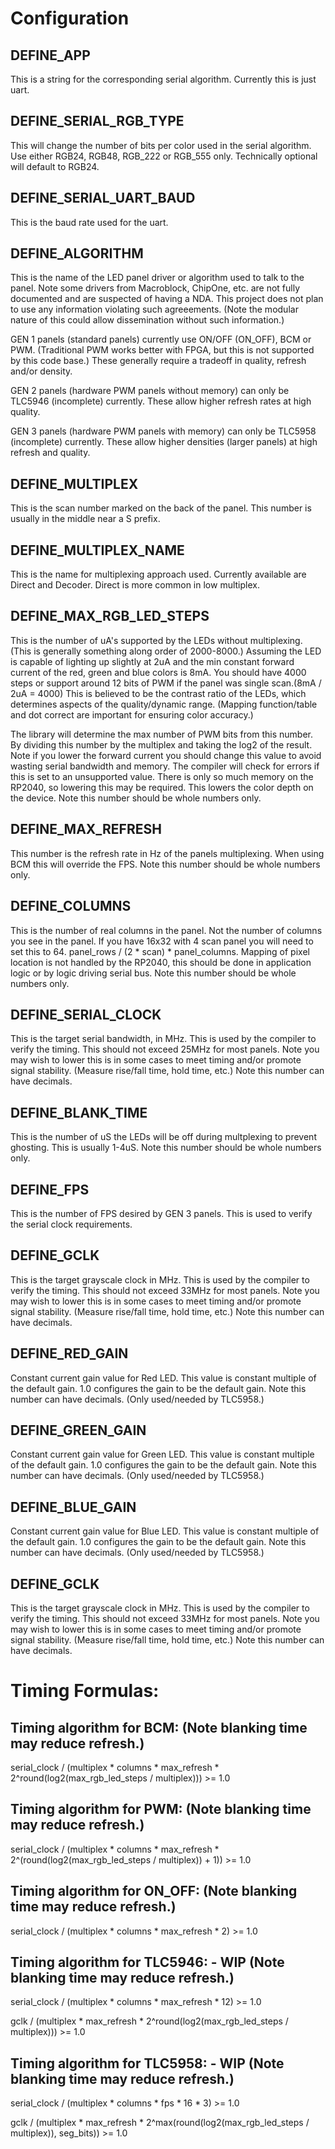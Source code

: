 # Configuration
## DEFINE_APP
This is a string for the corresponding serial algorithm. Currently this is just uart.

## DEFINE_SERIAL_RGB_TYPE
This will change the number of bits per color used in the serial algorithm. Use either RGB24, RGB48, RGB_222 or RGB_555 only. Technically optional will default to RGB24.

## DEFINE_SERIAL_UART_BAUD
This is the baud rate used for the uart.

## DEFINE_ALGORITHM
This is the name of the LED panel driver or algorithm used to talk to the panel. Note some drivers from Macroblock, ChipOne, etc. are not fully documented and are suspected of having a NDA. This project does not plan to use any information violating such agreeements. (Note the modular nature of this could allow dissemination without such information.)

GEN 1 panels (standard panels) currently use ON/OFF (ON_OFF), BCM or PWM. (Traditional PWM works better with FPGA, but this is not supported by this code base.) These generally require a tradeoff in quality, refresh and/or density.

GEN 2 panels (hardware PWM panels without memory) can only be TLC5946 (incomplete) currently. These allow higher refresh rates at high quality.

GEN 3 panels (hardware PWM panels with memory) can only be TLC5958 (incomplete) currently. These allow higher densities (larger panels) at high refresh and quality.

## DEFINE_MULTIPLEX
This is the scan number marked on the back of the panel. This number is usually in the middle near a S prefix.

## DEFINE_MULTIPLEX_NAME
This is the name for multiplexing approach used. Currently available are Direct and Decoder. Direct is more common in low multiplex.

## DEFINE_MAX_RGB_LED_STEPS
This is the number of uA's supported by the LEDs without multiplexing. (This is generally something along order of 2000-8000.) Assuming the LED is capable of lighting up slightly at 2uA and the min constant forward current of the red, green and blue colors is 8mA. You should have 4000 steps or support around 12 bits of PWM if the panel was single scan.(8mA / 2uA = 4000) This is believed to be the contrast ratio of the LEDs, which determines aspects of the quality/dynamic range. (Mapping function/table and dot correct are important for ensuring color accuracy.)

The library will determine the max number of PWM bits from this number. By dividing this number by the multiplex and taking the log2 of the result. Note if you lower the forward current you should change this value to avoid wasting serial bandwidth and memory. The compiler will check for errors if this is set to an unsupported value. There is only so much memory on the RP2040, so lowering this may be required. This lowers the color depth on the device. Note this number should be whole numbers only.

## DEFINE_MAX_REFRESH
This number is the refresh rate in Hz of the panels multiplexing. When using BCM this will override the FPS. Note this number should be whole numbers only.

## DEFINE_COLUMNS
This is the number of real columns in the panel. Not the number of columns you see in the panel. If you have 16x32 with 4 scan panel you will need to set this to 64. panel_rows / (2 * scan) * panel_columns. Mapping of pixel location is not handled by the RP2040, this should be done in application logic or by logic driving serial bus. Note this number should be whole numbers only.

## DEFINE_SERIAL_CLOCK
This is the target serial bandwidth, in MHz. This is used by the compiler to verify the timing. This should not exceed 25MHz for most panels. Note you may wish to lower this is in some cases to meet timing and/or promote signal stability. (Measure rise/fall time, hold time, etc.) Note this number can have decimals.

## DEFINE_BLANK_TIME
This is the number of uS the LEDs will be off during multplexing to prevent ghosting. This is usually 1-4uS. Note this number should be whole numbers only.

## DEFINE_FPS
This is the number of FPS desired by GEN 3 panels. This is used to verify the serial clock requirements.

## DEFINE_GCLK
This is the target grayscale clock in MHz. This is used by the compiler to verify the timing. This should not exceed 33MHz for most panels. Note you may wish to lower this is in some cases to meet timing and/or promote signal stability. (Measure rise/fall time, hold time, etc.) Note this number can have decimals.

## DEFINE_RED_GAIN
Constant current gain value for Red LED. This value is constant multiple of the default gain. 1.0 configures the gain to be the default gain. Note this number can have decimals. (Only used/needed by TLC5958.)

## DEFINE_GREEN_GAIN
Constant current gain value for Green LED. This value is constant multiple of the default gain. 1.0 configures the gain to be the default gain. Note this number can have decimals. (Only used/needed by TLC5958.)

## DEFINE_BLUE_GAIN
Constant current gain value for Blue LED. This value is constant multiple of the default gain. 1.0 configures the gain to be the default gain. Note this number can have decimals. (Only used/needed by TLC5958.)

## DEFINE_GCLK
This is the target grayscale clock in MHz. This is used by the compiler to verify the timing. This should not exceed 33MHz for most panels. Note you may wish to lower this is in some cases to meet timing and/or promote signal stability. (Measure rise/fall time, hold time, etc.) Note this number can have decimals.


# Timing Formulas:

## Timing algorithm for BCM: (Note blanking time may reduce refresh.)

serial_clock / (multiplex * columns * max_refresh * 2^round(log2(max_rgb_led_steps / multiplex))) >= 1.0

## Timing algorithm for PWM: (Note blanking time may reduce refresh.)

serial_clock / (multiplex * columns * max_refresh * 2^(round(log2(max_rgb_led_steps / multiplex)) + 1)) >= 1.0

## Timing algorithm for ON_OFF: (Note blanking time may reduce refresh.)

serial_clock / (multiplex * columns * max_refresh * 2) >= 1.0

## Timing algorithm for TLC5946: - WIP  (Note blanking time may reduce refresh.)

serial_clock / (multiplex * columns * max_refresh * 12) >= 1.0

gclk / (multiplex * max_refresh * 2^round(log2(max_rgb_led_steps / multiplex))) >= 1.0

## Timing algorithm for TLC5958: - WIP (Note blanking time may reduce refresh.)

serial_clock / (multiplex * columns * fps * 16 * 3) >= 1.0

gclk / (multiplex * max_refresh * 2^max(round(log2(max_rgb_led_steps / multiplex)), seg_bits)) >= 1.0
